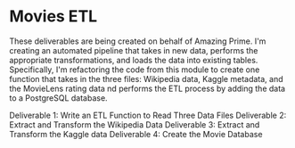 # Movies ETL

These deliverables are being created on behalf of Amazing Prime.  I'm creating an automated pipeline that takes in new data, performs the appropriate transformations, and loads the data into existing tables. Specifically, I'm refactoring the code from this module to create one function that takes in the three files:  Wikipedia data, Kaggle metadata, and the MovieLens rating data nd performs the ETL process by adding the data to a PostgreSQL database.

Deliverable 1: Write an ETL Function to Read Three Data Files
Deliverable 2: Extract and Transform the Wikipedia Data
Deliverable 3: Extract and Transform the Kaggle data
Deliverable 4: Create the Movie Database
